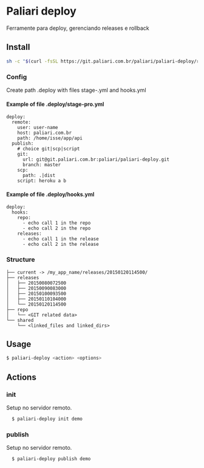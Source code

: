 # Paliari deploy

Ferramente para deploy, gerenciando releases e rollback

## Install

```bash
sh -c "$(curl -fsSL https://git.paliari.com.br/paliari/paliari-deploy/raw/master/install.sh)"
```

### Config

Create path .deploy with files stage-<stage>.yml and hooks.yml

#### Example of file .deploy/stage-pro.yml

```hml
deploy:
  remote:
    user: user-name
    host: paliari.com.br
    path: /home/isse/app/api
  publish:
    # choice git|scp|script
    git:
      url: git@git.paliari.com.br:paliari/paliari-deploy.git
      branch: master
    scp:
      path: .|dist
    script: heroku a b

```

#### Example of file .deploy/hooks.yml

```hml
deploy:
  hooks:
    repo:
      - echo call 1 in the repo
      - echo call 2 in the repo
    releases:
      - echo call 1 in the release
      - echo call 2 in the release

```

### Structure

```text
├── current -> /my_app_name/releases/20150120114500/
├── releases
│   ├── 20150080072500
│   ├── 20150090083000
│   ├── 20150100093500
│   ├── 20150110104000
│   └── 20150120114500
├── repo
│   └── <GIT related data>
└── shared
    └── <linked_files and linked_dirs>

```

## Usage

```bash
$ paliari-deploy <action> <options>
```

## Actions

### init

Setup no servidor remoto.

```bash
  $ paliari-deploy init demo
```

### publish

Setup no servidor remoto.

```bash
  $ paliari-deploy publish demo
```
